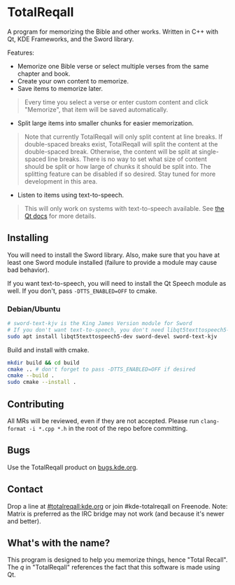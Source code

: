 # TotalReqall
A program for memorizing the Bible and other works. Written in C++ with Qt, KDE Frameworks, and the Sword library.

Features:
- Memorize one Bible verse or select multiple verses from the same chapter and book.
- Create your own content to memorize.
- Save items to memorize later.  
 > Every time you select a verse or enter custom content and click "Memorize", that item will be saved automatically.  
- Split large items into smaller chunks for easier memorization.  
 > Note that currently TotalReqall will only split content at line breaks. If double-spaced breaks exist, TotalReqall will split the content at the double-spaced break. Otherwise, the content will be split at single-spaced line breaks. There is no way to set what size of content should be split or how large of chunks it should be split into. The splitting feature can be disabled if so desired. Stay tuned for more development in this area.  
- Listen to items using text-to-speech.  
 > This will only work on systems with text-to-speech available. See [the Qt docs](https://doc.qt.io/qt-5/qtspeech-index.html) for more details.  

## Installing
You will need to install the Sword library. Also, make sure that you have at least one Sword module installed (failure to provide a module may cause bad behavior).

If you want text-to-speech, you will need to install the Qt Speech module as well. If you don't, pass `-DTTS_ENABLED=OFF` to cmake.

### Debian/Ubuntu
```bash
# sword-text-kjv is the King James Version module for Sword
# If you don't want text-to-speech, you don't need libqt5texttospeech5-dev
sudo apt install libqt5texttospeech5-dev sword-devel sword-text-kjv
```

Build and install with cmake.

```bash
mkdir build && cd build
cmake .. # don't forget to pass -DTTS_ENABLED=OFF if desired
cmake --build .
sudo cmake --install .
```

## Contributing
All MRs will be reviewed, even if they are not accepted. Please run `clang-format -i *.cpp *.h` in the root of the repo before committing.

## Bugs
Use the TotalReqall product on [bugs.kde.org](https://bugs.kde.org).

## Contact
Drop a line at [#totalreqall:kde.org](https://matrix.to/#/#totalreqall:kde.org) or join #kde-totalreqall on Freenode. Note: Matrix is preferred as the IRC bridge may not work (and because it's newer and better).

## What's with the name?
This program is designed to help you memorize things, hence "Total Recall". The *q* in "TotalReqall" references the fact that this software is made using Qt.